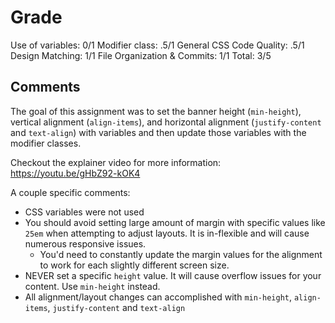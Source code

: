 # Grade

Use of variables: 0/1
Modifier class: .5/1
General CSS Code Quality: .5/1
Design Matching: 1/1
File Organization & Commits: 1/1
Total: 3/5

## Comments
The goal of this assignment was to set the banner height (`min-height`), vertical alignment (`align-items`), and horizontal alignment (`justify-content` and `text-align`) with variables and then update those variables with the modifier classes.

Checkout the explainer video for more information:
https://youtu.be/gHbZ92-kOK4

A couple specific comments:
- CSS variables were not used
- You should avoid setting large amount of margin with specific values like `25em` when attempting to adjust layouts. It is in-flexible and will cause numerous responsive issues.
  - You'd need to constantly update the margin values for the alignment to work for each slightly different screen size.
- NEVER set a specific `height` value. It will cause overflow issues for your content. Use `min-height` instead.
- All alignment/layout changes can accomplished with `min-height`, `align-items`, `justify-content` and `text-align`
